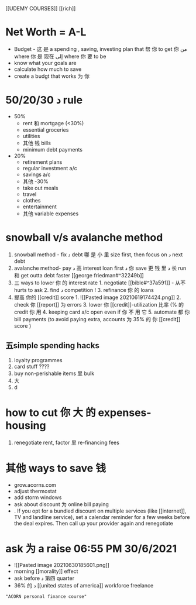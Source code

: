 [[UDEMY COURSES]]
[[rich]]
# Net Worth = A-L
- Budget - 这 是 a spending , saving, investing plan that 帮 你 to get 你 من where 你 是 现在 إلى where 你 要 to be
- know what your goals are
- calculate how much to save
- create a budgt that works 为 你

# د 50/20/30 rule
- 50%
	- rent 和 mortgage (<30%)
	- essential groceries
	- utilities
	- 其他 钱 bills
	- minimum debt payments 
- 20%
	- retirement plans
	- regular investment a/c
	- savings a/c
	- 其他
-30%
	- take out meals
	- travel
	- clothes
	- entertainment 
	- 其他 variable expenses
	
# snowball v/s avalanche method
1. snowball method - fix د debt 哪  是 小 里 size first, then focus on  د next debt
2. avalanche method- pay د 高  interest loan first د  你 save 更 钱 里 د 长 run 和 get outta debt faster [[george friedman#^32249b]]
3. 三 ways to lower 你 的 interest rate
		1. negotiate [[bible#^37a591]] - 从不 hurts to ask
		2. find د competition !
		3. refinance 你 的 loans
4. 提高 你的 [[credit]] score
		1. ![[Pasted image 20210619174424.png]]
		2. check 你 [[report]] 为 errors
		3. lower 你 [[credit]]-utilization 比率  (% 的 credit 你 用
		4. keeping card a/c open even if 你 不 用   它
		5. automate 都 你 bill payments (to avoid paying extra, accounts 为 35% 的 你 [[credit]] score )
## 五simple spending hacks
1. loyalty programmes
2. card stuff ????
3. buy non-perishable items 里 bulk 
4. 大 
5. d

# how to cut 你 大 的 expenses-housing
1. renegotiate rent, factor 里 re-financing fees

# 其他 ways to save 钱
- grow.acorns.com
- adjust thermostat
- add storm windows
- ask about discount 为 online bill paying
- . If you opt for a bundled discount on multiple services (like [[internet]], TV and landline service), set a calendar reminder for a few weeks before the deal expires. Then call up your provider again and renegotiate

# ask 为 a raise 06:55 PM 30/6/2021
- ![[Pasted image 20210630185601.png]]
- morning [[morality]] effect
- ask before د 第四 quarter
- 36% 的 د [[united states of america]] workforce freelance

```query
"ACORN personal finance course"
```